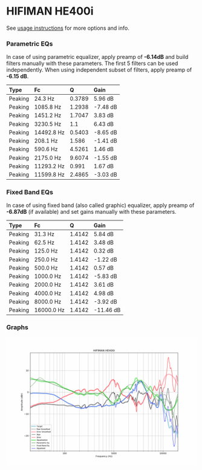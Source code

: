 # HIFIMAN HE400i
See [usage instructions](https://github.com/jaakkopasanen/AutoEq#usage) for more options and info.

### Parametric EQs
In case of using parametric equalizer, apply preamp of **-6.14dB** and build filters manually
with these parameters. The first 5 filters can be used independently.
When using independent subset of filters, apply preamp of **-6.15 dB**.

| Type    | Fc         |      Q | Gain     |
|:--------|:-----------|:-------|:---------|
| Peaking | 24.3 Hz    | 0.3789 | 5.96 dB  |
| Peaking | 1085.8 Hz  | 1.2938 | -7.48 dB |
| Peaking | 1451.2 Hz  | 1.7047 | 3.83 dB  |
| Peaking | 3230.5 Hz  | 1.1    | 6.43 dB  |
| Peaking | 14492.8 Hz | 0.5403 | -8.65 dB |
| Peaking | 208.1 Hz   | 1.586  | -1.41 dB |
| Peaking | 590.6 Hz   | 4.5261 | 1.46 dB  |
| Peaking | 2175.0 Hz  | 9.6074 | -1.55 dB |
| Peaking | 11293.2 Hz | 0.991  | 1.67 dB  |
| Peaking | 11599.8 Hz | 2.4865 | -3.03 dB |

### Fixed Band EQs
In case of using fixed band (also called graphic) equalizer, apply preamp of **-6.87dB**
(if available) and set gains manually with these parameters.

| Type    | Fc         |      Q | Gain      |
|:--------|:-----------|:-------|:----------|
| Peaking | 31.3 Hz    | 1.4142 | 5.84 dB   |
| Peaking | 62.5 Hz    | 1.4142 | 3.48 dB   |
| Peaking | 125.0 Hz   | 1.4142 | 0.32 dB   |
| Peaking | 250.0 Hz   | 1.4142 | -1.22 dB  |
| Peaking | 500.0 Hz   | 1.4142 | 0.57 dB   |
| Peaking | 1000.0 Hz  | 1.4142 | -5.83 dB  |
| Peaking | 2000.0 Hz  | 1.4142 | 3.61 dB   |
| Peaking | 4000.0 Hz  | 1.4142 | 4.98 dB   |
| Peaking | 8000.0 Hz  | 1.4142 | -3.92 dB  |
| Peaking | 16000.0 Hz | 1.4142 | -11.46 dB |

### Graphs
![](./HIFIMAN%20HE400i.png)